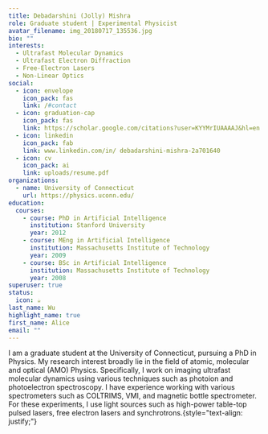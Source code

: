 ```yaml
---
title: Debadarshini (Jolly) Mishra
role: Graduate student | Experimental Physicist
avatar_filename: img_20180717_135536.jpg
bio: ""
interests:
  - Ultrafast Molecular Dynamics
  - Ultrafast Electron Diffraction
  - Free-Electron Lasers
  - Non-Linear Optics
social:
  - icon: envelope
    icon_pack: fas
    link: /#contact
  - icon: graduation-cap
    icon_pack: fas
    link: https://scholar.google.com/citations?user=KYYMrIUAAAAJ&hl=en
  - icon: linkedin
    icon_pack: fab
    link: www.linkedin.com/in/ debadarshini-mishra-2a701640
  - icon: cv
    icon_pack: ai
    link: uploads/resume.pdf
organizations:
  - name: University of Connecticut
    url: https://physics.uconn.edu/
education:
  courses:
    - course: PhD in Artificial Intelligence
      institution: Stanford University
      year: 2012
    - course: MEng in Artificial Intelligence
      institution: Massachusetts Institute of Technology
      year: 2009
    - course: BSc in Artificial Intelligence
      institution: Massachusetts Institute of Technology
      year: 2008
superuser: true
status:
  icon: ☕️
last_name: Wu
highlight_name: true
first_name: Alice
email: ""
---
```

I﻿ am a graduate student at the University of Connecticut, pursuing a PhD in Physics. My research interest broadly lie in the field of atomic, molecular and optical (AMO) Physics. Specifically, I work on imaging ultrafast molecular dynamics using various techniques such as photoion and photoelectron spectroscopy. I have experience working with various spectrometers such as COLTRIMS, VMI, and magnetic bottle spectrometer. For these experiments, I use light sources such as high-power table-top pulsed lasers, free electron lasers and synchrotrons.{style="text-align: justify;"}
